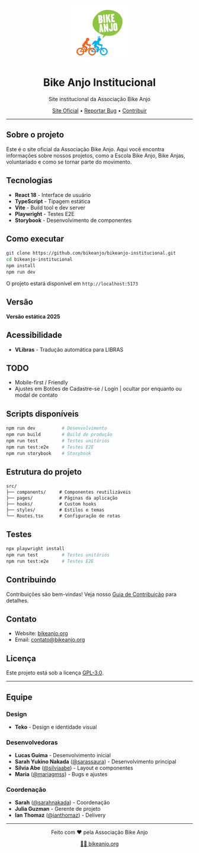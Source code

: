 <p align="center">
  <img alt="Bike Anjo" src="./docs/bikeanjo.png" width="150">
</p>

<h1 align="center">Bike Anjo Institucional</h1>

<p align="center">
  Site institucional da Associação Bike Anjo
</p>

<p align="center">
  <a href="https://bikeanjo.org">Site Oficial</a> •
  <a href="https://github.com/bikeanjo/institucional/issues">Reportar Bug</a> •
  <a href="CONTRIBUTING.md">Contribuir</a>
</p>

---

## Sobre o projeto

Este é o site oficial da Associação Bike Anjo. Aqui você encontra informações sobre nossos projetos, como a Escola Bike Anjo, Bike Anjas, voluntariado e como se tornar parte do movimento.

## Tecnologias

- **React 18** - Interface de usuário
- **TypeScript** - Tipagem estática  
- **Vite** - Build tool e dev server
- **Playwright** - Testes E2E
- **Storybook** - Desenvolvimento de componentes

## Como executar

```bash
git clone https://github.com/bikeanjo/bikeanjo-institucional.git
cd bikeanjo-institucional
npm install
npm run dev
```

O projeto estará disponível em `http://localhost:5173`

## Versão

**Versão estática 2025**

## Acessibilidade

- **VLibras** - Tradução automática para LIBRAS

## TODO

- Mobile-first / Friendly
- Ajustes em Botões de Cadastre-se / Login | ocultar por enquanto ou modal de contato

## Scripts disponíveis

```bash
npm run dev          # Desenvolvimento
npm run build        # Build de produção
npm run test         # Testes unitários
npm run test:e2e     # Testes E2E
npm run storybook    # Storybook
```


## Estrutura do projeto

```
src/
├── components/     # Componentes reutilizáveis
├── pages/          # Páginas da aplicação
├── hooks/          # Custom hooks
├── styles/         # Estilos e temas
└── Routes.tsx      # Configuração de rotas
```

## Testes

```bash
npx playwright install
npm run test         # Testes unitários
npm run test:e2e     # Testes E2E
```

## Contribuindo

Contribuições são bem-vindas! Veja nosso [Guia de Contribuição](CONTRIBUTING.md) para detalhes.

## Contato

- Website: [bikeanjo.org](https://bikeanjo.org)
- Email: contato@bikeanjo.org

## Licença

Este projeto está sob a licença [GPL-3.0](LICENSE.md).

---

## Equipe

### Design
- **Teko** - Design e identidade visual

### Desenvolvedoras
- **Lucas Guima** - Desenvolvimento inicial
- **Sarah Yukino Nakada** ([@sarassaura](https://github.com/sarassaura)) - Desenvolvimento principal
- **Silvia Abe** ([@silviaabe](https://github.com/silviaabe)) - Layout e componentes
- **Maria** ([@mariagmss](https://github.com/mariagmss)) - Bugs e ajustes


### Coordenação
- **Sarah** ([@sarahnakada](https://github.com/sarahnakada)) - Coordenação
- **Julia Guzman** - Gerente de projeto
- **Ian Thomaz** ([@ianthomaz](https://github.com/ianthomaz)) - Delivery

---

<p align="center">
  Feito com ❤️ pela Associação Bike Anjo
</p>

<p align="center">
  <a href="https://bikeanjo.org">🚴‍♀️ bikeanjo.org</a>
</p>
